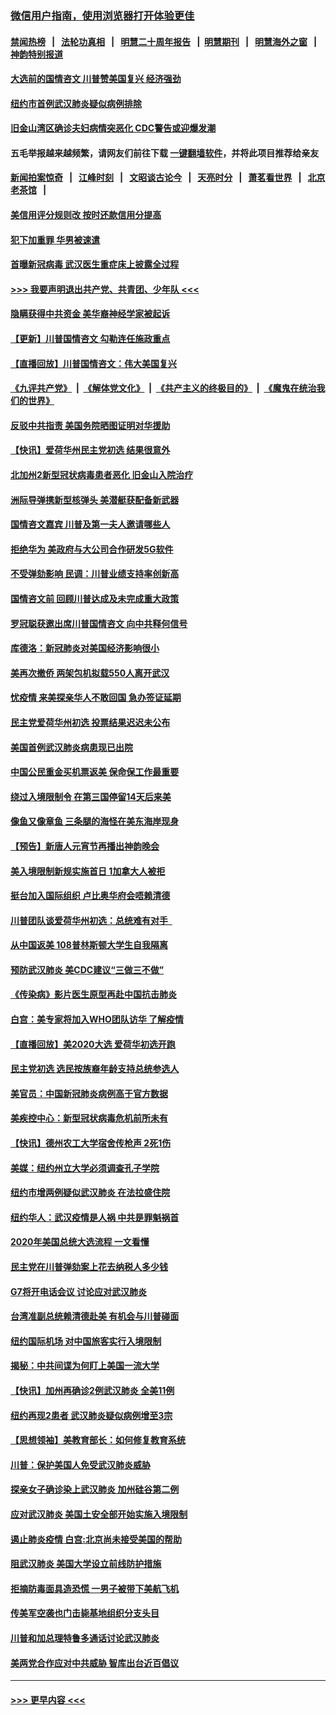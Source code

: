 ### [微信用户指南，使用浏览器打开体验更佳](https://github.com/gfw-breaker/banned-news1/blob/master/indexes/wechat-guide.md?t=0)
#### [禁闻热榜](热点新闻.md?t=0)  &nbsp;&nbsp;|&nbsp;&nbsp; [法轮功真相](https://github.com/gfw-breaker/truth/blob/master/README.md?t=0) &nbsp;&nbsp;|&nbsp;&nbsp; [明慧二十周年报告](https://github.com/gfw-breaker/mh-reports/blob/master/README.md?t=0) &nbsp;&nbsp;|&nbsp;&nbsp;[明慧期刊](https://github.com/gfw-breaker/mh-qikan) &nbsp;&nbsp;|&nbsp;&nbsp; [明慧海外之窗](https://github.com/gfw-breaker/mh-news/blob/master/README.md?t=0) &nbsp;&nbsp;|&nbsp;&nbsp; [神韵特别报道](https://github.com/gfw-breaker/mh-news/blob/master/shenyun.md?t=0)
#### [大选前的国情咨文 川普赞美国复兴 经济强劲](../pages/nsc412/n11845526.md?t=02051855) 
#### [纽约市首例武汉肺炎疑似病例排除](../pages/nsc412/n11844989.md?t=02051855) 
#### [旧金山湾区确诊夫妇病情突恶化 CDC警告或迎爆发潮](../pages/nsc412/n11845730.md?t=02051855) 
#### 五毛举报越来越频繁，请网友们前往下载 [一键翻墙软件](https://github.com/gfw-breaker/ssr-accounts)，并将此项目推荐给亲友
#### [新闻拍案惊奇](https://github.com/gfw-breaker/banned-news1/blob/master/pages/link4.md) &nbsp;&nbsp;|&nbsp;&nbsp; [江峰时刻](https://github.com/gfw-breaker/banned-news1/blob/master/pages/link4.md) &nbsp;&nbsp;|&nbsp;&nbsp; [文昭谈古论今](https://github.com/gfw-breaker/banned-news1/blob/master/pages/link4.md) &nbsp;&nbsp;|&nbsp;&nbsp; [天亮时分](https://github.com/gfw-breaker/banned-news1/blob/master/pages/link4.md) &nbsp;&nbsp;|&nbsp;&nbsp; [萧茗看世界](https://github.com/gfw-breaker/banned-news1/blob/master/pages/link4.md) &nbsp;&nbsp;|&nbsp;&nbsp; [北京老茶馆](https://github.com/gfw-breaker/banned-news1/blob/master/pages/link4.md) &nbsp;&nbsp;|&nbsp;&nbsp; 
#### [美信用评分规则改  按时还款信用分提高](../pages/nsc412/n11845488.md?t=02051855) 
#### [犯下加重罪 华男被速遣](../pages/nsc412/n11845476.md?t=02051855) 
#### [首曝新冠病毒 武汉医生重症床上披露全过程](../pages/nsc412/n11845150.md?t=02051855) 
#### [>>> 我要声明退出共产党、共青团、少年队 <<<](https://github.com/begood0513/goodnews/blob/master/quit/letter.md) 
#### [隐瞒获得中共资金 美华裔神经学家被起诉](../pages/nsc412/n11844879.md?t=02051855) 
#### [【更新】川普国情咨文 勾勒连任施政重点](../pages/nsc412/n11845223.md?t=02051855) 
#### [【直播回放】川普国情咨文：伟大美国复兴](../pages/nsc412/n11842079.md?t=02051855) 
#### [《九评共产党》](https://github.com/begood0513/9ping.md/blob/master/README.md) &nbsp;|&nbsp; [《解体党文化》](../../../../jtdwh.md/blob/master/README.md)  &nbsp;|&nbsp; [《共产主义的终极目的》](../../../../gczydzjmd.md/blob/master/README.md) &nbsp;|&nbsp; [《魔鬼在统治我们的世界》](../../../../mgztzwmdsj.md/blob/master/README.md) 
#### [反驳中共指责 美国务院晒图证明对华援助](../pages/nsc412/n11844859.md?t=02051855) 
#### [【快讯】爱荷华州民主党初选 结果很意外](../pages/nsc412/n11844878.md?t=02051855) 
#### [北加州2新型冠状病毒患者恶化 旧金山入院治疗](../pages/nsc412/n11844842.md?t=02051855) 
#### [洲际导弹携新型核弹头 美潜艇获配备新武器](../pages/nsc412/n11844680.md?t=02051855) 
#### [国情咨文嘉宾 川普及第一夫人邀请哪些人](../pages/nsc412/n11844712.md?t=02051855) 
#### [拒绝华为 美政府与大公司合作研发5G软件](../pages/nsc412/n11844625.md?t=02051855) 
#### [不受弹劾影响 民调：川普业绩支持率创新高](../pages/nsc412/n11844622.md?t=02051855) 
#### [国情咨文前 回顾川普达成及未完成重大政策](../pages/nsc412/n11844581.md?t=02051855) 
#### [罗冠聪获邀出席川普国情咨文 向中共释何信号](../pages/nsc412/n11844355.md?t=02051855) 
#### [库德洛：新冠肺炎对美国经济影响很小](../pages/nsc412/n11844418.md?t=02051855) 
#### [美再次撤侨 两架包机拟载550人离开武汉](../pages/nsc412/n11844407.md?t=02051855) 
#### [忧疫情 来美探亲华人不敢回国 急办签证延期](../pages/nsc412/n11843344.md?t=02051855) 
#### [民主党爱荷华州初选 投票结果迟迟未公布](../pages/nsc412/n11844207.md?t=02051855) 
#### [美国首例武汉肺炎病患现已出院](../pages/nsc412/n11842740.md?t=02051855) 
#### [中国公民重金买机票返美 保命保工作最重要](../pages/nsc412/n11843282.md?t=02051855) 
#### [绕过入境限制令  在第三国停留14天后来美](../pages/nsc412/n11843341.md?t=02051855) 
#### [像鱼又像章鱼 三条腿的海怪在美东海岸现身](../pages/nsc412/n11843092.md?t=02051855) 
#### [【预告】新唐人元宵节再播出神韵晚会](../pages/nsc412/n11843192.md?t=02051855) 
#### [美入境限制新规实施首日 1加拿大人被拒](../pages/nsc412/n11843058.md?t=02051855) 
#### [挺台加入国际组织 卢比奥华府会唔赖清德](../pages/nsc412/n11843023.md?t=02051855) 
#### [川普团队谈爱荷华州初选：总统难有对手  ](../pages/nsc412/n11842867.md?t=02051855) 
#### [从中国返美 108普林斯顿大学生自我隔离](../pages/nsc412/n11842714.md?t=02051855) 
#### [预防武汉肺炎 美CDC建议“三做三不做”](../pages/nsc412/n11842700.md?t=02051855) 
#### [《传染病》影片医生原型再赴中国抗击肺炎](../pages/nsc412/n11842626.md?t=02051855) 
#### [白宫：美专家将加入WHO团队访华 了解疫情](../pages/nsc412/n11842198.md?t=02051855) 
#### [【直播回放】美2020大选 爱荷华初选开跑](../pages/nsc412/n11841820.md?t=02051855) 
#### [民主党初选 选民按族裔年龄支持总统参选人](../pages/nsc412/n11842239.md?t=02051855) 
#### [美官员：中国新冠肺炎病例高于官方数据](../pages/nsc412/n11842452.md?t=02051855) 
#### [美疾控中心：新型冠状病毒危机前所未有](../pages/nsc412/n11842406.md?t=02051855) 
#### [【快讯】德州农工大学宿舍传枪声 2死1伤](../pages/nsc412/n11842279.md?t=02051855) 
#### [美媒：纽约州立大学必须调查孔子学院](../pages/nsc412/n11840637.md?t=02051855) 
#### [纽约市增两例疑似武汉肺炎 在法拉盛住院](../pages/nsc412/n11840625.md?t=02051855) 
#### [纽约华人：武汉疫情是人祸 中共是罪魁祸首](../pages/nsc412/n11840631.md?t=02051855) 
#### [2020年美国总统大选流程 一文看懂](../pages/nsc412/n11842056.md?t=02051855) 
#### [民主党在川普弹劾案上花去纳税人多少钱](../pages/nsc412/n11841941.md?t=02051855) 
#### [G7将开电话会议 讨论应对武汉肺炎](../pages/nsc412/n11841658.md?t=02051855) 
#### [台湾准副总统赖清德赴美 有机会与川普碰面](../pages/nsc412/n11841332.md?t=02051855) 
#### [纽约国际机场  对中国旅客实行入境限制](../pages/nsc412/n11840619.md?t=02051855) 
#### [揭秘：中共间谍为何盯上美国一流大学](../pages/nsc412/n11840270.md?t=02051855) 
#### [【快讯】加州再确诊2例武汉肺炎 全美11例](../pages/nsc412/n11840339.md?t=02051855) 
#### [纽约再现2患者 武汉肺炎疑似病例增至3宗](../pages/nsc412/n11840010.md?t=02051855) 
#### [【思想领袖】美教育部长：如何修复教育系统](../pages/nsc412/n11690865.md?t=02051855) 
#### [川普：保护美国人免受武汉肺炎威胁](../pages/nsc412/n11839718.md?t=02051855) 
#### [探亲女子确诊染上武汉肺炎 加州硅谷第二例](../pages/nsc412/n11839784.md?t=02051855) 
#### [应对武汉肺炎 美国土安全部开始实施入境限制](../pages/nsc412/n11839729.md?t=02051855) 
#### [遏止肺炎疫情 白宫:北京尚未接受美国的帮助](../pages/nsc412/n11839660.md?t=02051855) 
#### [阻武汉肺炎 美国大学设立前线防护措施](../pages/nsc412/n11839479.md?t=02051855) 
#### [拒摘防毒面具造恐慌 一男子被带下美航飞机](../pages/nsc412/n11839455.md?t=02051855) 
#### [传美军空袭也门击毙基地组织分支头目](../pages/nsc412/n11839210.md?t=02051855) 
#### [川普和加总理特鲁多通话讨论武汉肺炎](../pages/nsc412/n11839128.md?t=02051855) 
#### [美两党合作应对中共威胁 智库出台近百倡议](../pages/nsc412/n11838437.md?t=02051855) 

----
#### [ >>> 更早内容 <<< ](../indexes/nsc412-earlier.md)
